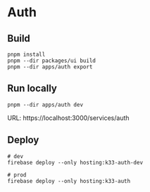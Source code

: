 # Auth

## Build

```shell
pnpm install
pnpm --dir packages/ui build
pnpm --dir apps/auth export
```

## Run locally

```shell
pnpm --dir apps/auth dev
```

URL: https://localhost:3000/services/auth

## Deploy

```shell
# dev
firebase deploy --only hosting:k33-auth-dev

# prod
firebase deploy --only hosting:k33-auth
```
